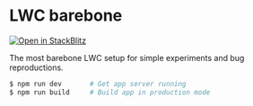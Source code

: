 # LWC barebone

[![Open in StackBlitz](https://developer.stackblitz.com/img/open_in_stackblitz.svg)](https://stackblitz.com/fork/github/pmdartus/lwc-barebone?file=src/main.js)

The most barebone LWC setup for simple experiments and bug reproductions.

```sh
$ npm run dev       # Get app server running
$ npm run build     # Build app in production mode
```